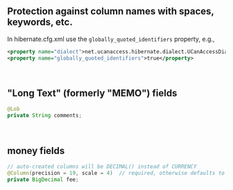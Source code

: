 ## Protection against column names with spaces, keywords, etc.

In hibernate.cfg.xml use the `globally_quoted_identifiers` property, e.g.,

~~~xml
<property name="dialect">net.ucanaccess.hibernate.dialect.UCanAccessDialect</property>
<property name="globally_quoted_identifiers">true</property>
~~~
&nbsp;

## "Long Text" (formerly "MEMO") fields

~~~java
@Lob
private String comments;
~~~
&nbsp;

## money fields

~~~java
// auto-created columns will be DECIMAL() instead of CURRENCY
@Column(precision = 19, scale = 4)  // required, otherwise defaults to (19,2)
private BigDecimal fee;
~~~
&nbsp;
